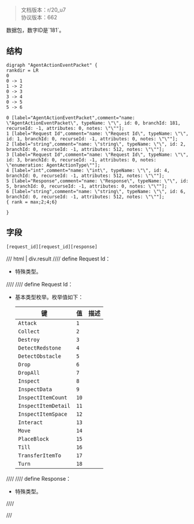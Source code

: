 # <!-- md:samp AgentActionEventPacket -->

> 文档版本：r/20_u7<br/>协议版本：662

<!-- md:samp AgentActionEventPacket -->数据包，数字ID是`181`。

## 结构

```viz
digraph "AgentActionEventPacket" {
rankdir = LR
0
0 -> 1
1 -> 2
0 -> 3
3 -> 4
0 -> 5
5 -> 6

0 [label="AgentActionEventPacket",comment="name: \"AgentActionEventPacket\", typeName: \"\", id: 0, branchId: 181, recurseId: -1, attributes: 0, notes: \"\""];
1 [label="Request Id",comment="name: \"Request Id\", typeName: \"\", id: 1, branchId: 0, recurseId: -1, attributes: 0, notes: \"\""];
2 [label="string",comment="name: \"string\", typeName: \"\", id: 2, branchId: 0, recurseId: -1, attributes: 512, notes: \"\""];
3 [label="Request Id",comment="name: \"Request Id\", typeName: \"\", id: 3, branchId: 0, recurseId: -1, attributes: 0, notes: \"enumeration: AgentActionType\""];
4 [label="int",comment="name: \"int\", typeName: \"\", id: 4, branchId: 0, recurseId: -1, attributes: 512, notes: \"\""];
5 [label="Response",comment="name: \"Response\", typeName: \"\", id: 5, branchId: 0, recurseId: -1, attributes: 0, notes: \"\""];
6 [label="string",comment="name: \"string\", typeName: \"\", id: 6, branchId: 0, recurseId: -1, attributes: 512, notes: \"\""];
{ rank = max;2;4;6}

}

```

## 字段

```title='AgentActionEventPacket'
[request_id][request_id][response]
```

/// html | div.result
//// define
Request Id：[<!-- md:samp string -->](../types/string.md)

- 特殊类型。


////
//// define
Request Id：<!-- md:samp int -->

- 基本类型枚举。枚举值如下：

  |键|值|描述|
  |---|---|---|
  |`Attack`|`1`||
  |`Collect`|`2`||
  |`Destroy`|`3`||
  |`DetectRedstone`|`4`||
  |`DetectObstacle`|`5`||
  |`Drop`|`6`||
  |`DropAll`|`7`||
  |`Inspect`|`8`||
  |`InspectData`|`9`||
  |`InspectItemCount`|`10`||
  |`InspectItemDetail`|`11`||
  |`InspectItemSpace`|`12`||
  |`Interact`|`13`||
  |`Move`|`14`||
  |`PlaceBlock`|`15`||
  |`Till`|`16`||
  |`TransferItemTo`|`17`||
  |`Turn`|`18`||



////
//// define
Response：[<!-- md:samp string -->](../types/string.md)

- 特殊类型。


////

///

